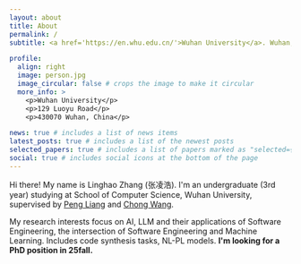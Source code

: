 ```yaml
---
layout: about
title: About
permalink: /
subtitle: <a href='https://en.whu.edu.cn/'>Wuhan University</a>. Wuhan, China. 

profile:
  align: right
  image: person.jpg
  image_circular: false # crops the image to make it circular
  more_info: >
    <p>Wuhan University</p>
    <p>129 Luoyu Road</p>
    <p>430070 Wuhan, China</p>

news: true # includes a list of news items
latest_posts: true # includes a list of the newest posts
selected_papers: true # includes a list of papers marked as "selected={true}"
social: true # includes social icons at the bottom of the page
---
```


Hi there! My name is Linghao Zhang (张凌浩). I'm an undergraduate (3rd year) studying at School of Computer Science, Wuhan University, supervised by [Peng Liang](https://www.researchgate.net/profile/Peng-Liang-4) and [Chong Wang](https://www.researchgate.net/profile/Chong-Wang-13).

My research interests focus on AI, LLM and their applications of Software Engineering, the intersection of Software Engineering and Machine Learning. Includes code synthesis tasks, NL-PL models. **I'm looking for a PhD position in 25fall.**
